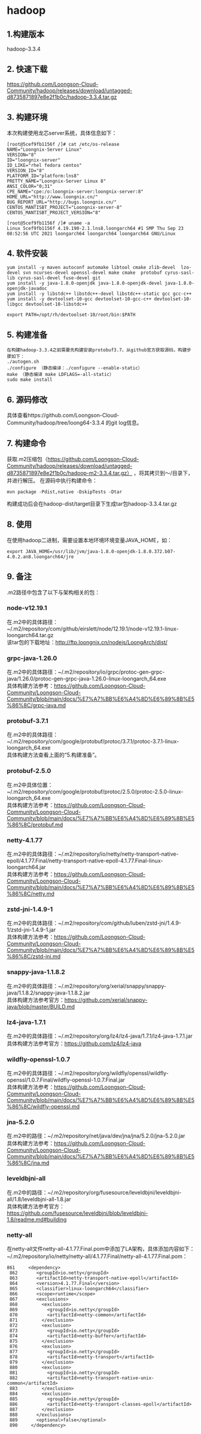 # hadoop

## 1.构建版本
hadoop-3.3.4

## 2. 快速下载
https://github.com/Loongson-Cloud-Community/hadoop/releases/download/untagged-d8735871897e8e2f1b0c/hadoop-3.3.4.tar.gz

## 3. 构建环境
本次构建使用龙芯server系统，具体信息如下：
```
[root@5cef9fb1156f /]# cat /etc/os-release 
NAME="Loongnix-Server Linux"
VERSION="8"
ID="loongnix-server"
ID_LIKE="rhel fedora centos"
VERSION_ID="8"
PLATFORM_ID="platform:lns8"
PRETTY_NAME="Loongnix-Server Linux 8"
ANSI_COLOR="0;31"
CPE_NAME="cpe:/o:loongnix-server:loongnix-server:8"
HOME_URL="http://www.loongnix.cn/"
BUG_REPORT_URL="http://bugs.loongnix.cn/"
CENTOS_MANTISBT_PROJECT="Loongnix-server-8"
CENTOS_MANTISBT_PROJECT_VERSION="8"
```

```
[root@5cef9fb1156f /]# uname -a
Linux 5cef9fb1156f 4.19.190-2.1.lns8.loongarch64 #1 SMP Thu Sep 23 08:52:56 UTC 2021 loongarch64 loongarch64 loongarch64 GNU/Linux
```

## 4. 软件安装
```
yum install -y maven autoconf automake libtool cmake zlib-devel  lzo-devel svn ncurses-devel openssl-devel make cmake  protobuf cyrus-sasl-lib cyrus-sasl-devel fuse-devel git
yum install -y java-1.8.0-openjdk java-1.8.0-openjdk-devel java-1.8.0-openjdk-javadoc
yum install -y libstdc++ libstdc++-devel libstdc++-static gcc gcc-c++ 
yum install -y devtoolset-10-gcc devtoolset-10-gcc-c++ devtoolset-10-libgcc devtoolset-10-libstdc++
```
```
export PATH=/opt/rh/devtoolset-10/root/bin:$PATH
```

## 5. 构建准备
```
在构建hadoop-3.3.4之前需要先构建安装protobuf3.7，从github官方获取源码，构建步骤如下：
./autogen.sh  
./configure （静态编译：./configure --enable-static）
make （静态编译 make LDFLAGS=-all-static）
sudo make install
```

## 6. 源码修改
具体查看https://github.com/Loongson-Cloud-Community/hadoop/tree/loong64-3.3.4 的git log信息。

## 7. 构建命令
获取.m2压缩包（https://github.com/Loongson-Cloud-Community/hadoop/releases/download/untagged-d8735871897e8e2f1b0c/hadoop-m2-3.3.4.tar.gz） ，将其拷贝到～/目录下，并进行解压。
在源码中执行构建命令：
```
mvn package -Pdist,native -DskipTests -Dtar
```
构建成功后会在hadoop-dist/target目录下生成tar包hadoop-3.3.4.tar.gz

## 8. 使用
在使用hadoop二进制，需要设置本地环境环境变量JAVA_HOME，如：
```
export JAVA_HOME=/usr/lib/jvm/java-1.8.0-openjdk-1.8.0.372.b07-4.0.2.an8.loongarch64/jre
```

## 9. 备注
.m2路径中包含了以下与架构相关的包：

### node-v12.19.1     
在.m2中的具体路径：~/.m2/repository/com/github/eirslett/node/12.19.1/node-v12.19.1-linux-loongarch64.tar.gz            
该tar包的下载地址：http://ftp.loongnix.cn/nodejs/LoongArch/dist/

### grpc-java-1.26.0     
在.m2中的具体路径：~/.m2/repository/io/grpc/protoc-gen-grpc-java/1.26.0/protoc-gen-grpc-java-1.26.0-linux-loongarch_64.exe      
具体构建方法参考：https://github.com/Loongson-Cloud-Community/Loongson-Cloud-Community/blob/main/docs/%E7%A7%BB%E6%A4%8D%E6%89%8B%E5%86%8C/grpc-java.md

### protobuf-3.7.1
在.m2中的具体路径：~/.m2/repository/com/google/protobuf/protoc/3.7.1/protoc-3.7.1-linux-loongarch_64.exe       
具体构建方法查看上面的“5.构建准备”。

### protobuf-2.5.0
在.m2中具体位置：~/.m2/repository/com/google/protobuf/protoc/2.5.0/protoc-2.5.0-linux-loongarch_64.exe        
具体构建方法参考：https://github.com/Loongson-Cloud-Community/Loongson-Cloud-Community/blob/main/docs/%E7%A7%BB%E6%A4%8D%E6%89%8B%E5%86%8C/protobuf.md 

### netty-4.1.77
在.m2中的具体路径：~/.m2/repository/io/netty/netty-transport-native-epoll/4.1.77.Final/netty-transport-native-epoll-4.1.77.Final-linux-loongarch64.jar           
具体构建方法参考：https://github.com/Loongson-Cloud-Community/Loongson-Cloud-Community/blob/main/docs/%E7%A7%BB%E6%A4%8D%E6%89%8B%E5%86%8C/netty.md     

### zstd-jni-1.4.9-1
在.m2中的具体路径：~/.m2/repository/com/github/luben/zstd-jni/1.4.9-1/zstd-jni-1.4.9-1.jar         
具体构建方法参考：https://github.com/Loongson-Cloud-Community/Loongson-Cloud-Community/blob/main/docs/%E7%A7%BB%E6%A4%8D%E6%89%8B%E5%86%8C/zstd-jni.md    

### snappy-java-1.1.8.2
在.m2中的具体路径：~/.m2/repository/org/xerial/snappy/snappy-java/1.1.8.2/snappy-java-1.1.8.2.jar        
具体构建方法参考官方：https://github.com/xerial/snappy-java/blob/master/BUILD.md

### lz4-java-1.7.1
在.m2中的具体路径：~/.m2/repository/org/lz4/lz4-java/1.7.1/lz4-java-1.7.1.jar       
具体构建方法参考官方：https://github.com/lz4/lz4-java

### wildfly-openssl-1.0.7
在.m2中的具体路径：~/.m2/repository/org/wildfly/openssl/wildfly-openssl/1.0.7.Final/wildfly-openssl-1.0.7.Final.jar               
具体构建方法参考：https://github.com/Loongson-Cloud-Community/Loongson-Cloud-Community/blob/main/docs/%E7%A7%BB%E6%A4%8D%E6%89%8B%E5%86%8C/wildfly-openssl.md 

### jna-5.2.0
在.m2中的路径：~/.m2/repository/net/java/dev/jna/jna/5.2.0/jna-5.2.0.jar    
具体构建方法参考：https://github.com/Loongson-Cloud-Community/Loongson-Cloud-Community/blob/main/docs/%E7%A7%BB%E6%A4%8D%E6%89%8B%E5%86%8C/jna.md

### leveldbjni-all
在.m2中的路径：~/.m2/repository/org/fusesource/leveldbjni/leveldbjni-all/1.8/leveldbjni-all-1.8.jar              
具体构建方法参考官方：https://github.com/fusesource/leveldbjni/blob/leveldbjni-1.8/readme.md#building 

### netty-all
在netty-all文件netty-all-4.1.77.Final.pom中添加了LA架构，具体添加内容如下：      
~/.m2/repository/io/netty/netty-all/4.1.77.Final/netty-all-4.1.77.Final.pom：       
```
861     <dependency>
 862       <groupId>io.netty</groupId>
 863       <artifactId>netty-transport-native-epoll</artifactId>
 864       <version>4.1.77.Final</version>
 865       <classifier>linux-loongarch64</classifier>
 866       <scope>runtime</scope>
 867       <exclusions>
 868         <exclusion>
 869           <groupId>io.netty</groupId>
 870           <artifactId>netty-common</artifactId>
 871         </exclusion>
 872         <exclusion>
 873           <groupId>io.netty</groupId>
 874           <artifactId>netty-buffer</artifactId>
 875         </exclusion>
 876         <exclusion>
 877           <groupId>io.netty</groupId>
 878           <artifactId>netty-transport</artifactId>
 879         </exclusion>
 880         <exclusion>
 881           <groupId>io.netty</groupId>
 882           <artifactId>netty-transport-native-unix-common</artifactId>
 883         </exclusion>
 884         <exclusion>
 885           <groupId>io.netty</groupId>
 886           <artifactId>netty-transport-classes-epoll</artifactId>
 887         </exclusion>
 888       </exclusions>
 889       <optional>false</optional>
 890     </dependency>
```
